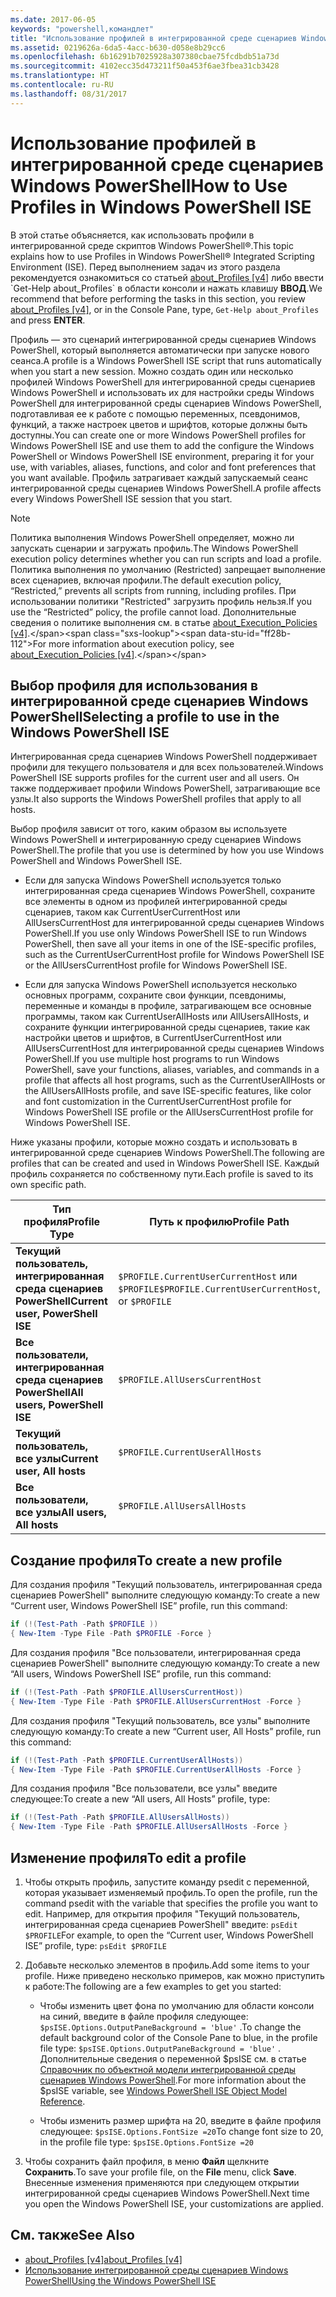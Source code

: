 ```yaml
---
ms.date: 2017-06-05
keywords: "powershell,командлет"
title: "Использование профилей в интегрированной среде сценариев Windows PowerShell"
ms.assetid: 0219626a-6da5-4acc-b630-d058e8b29cc6
ms.openlocfilehash: 6b16291b7025928a307380cbae75fcdbdb51a73d
ms.sourcegitcommit: 4102ecc35d473211f50a453f6ae3fbea31cb3428
ms.translationtype: HT
ms.contentlocale: ru-RU
ms.lasthandoff: 08/31/2017
---
```

# <a name="how-to-use-profiles-in-windows-powershell-ise"></a><span data-ttu-id="ff28b-103">Использование профилей в интегрированной среде сценариев Windows PowerShell</span><span class="sxs-lookup"><span data-stu-id="ff28b-103">How to Use Profiles in Windows PowerShell ISE</span></span>
<span data-ttu-id="ff28b-104">В этой статье объясняется, как использовать профили в интегрированной среде скриптов Windows PowerShell®.</span><span class="sxs-lookup"><span data-stu-id="ff28b-104">This topic explains how to use Profiles in Windows PowerShell® Integrated Scripting Environment (ISE).</span></span> <span data-ttu-id="ff28b-105">Перед выполнением задач из этого раздела рекомендуется ознакомиться со статьей [about_Profiles [v4]](https://technet.microsoft.com/library/e1d9e30a-70cc-4f36-949f-fc7cd96b4054(v=wps.630)) либо ввести `Get-Help about_Profiles` в области консоли и нажать клавишу **ВВОД**.</span><span class="sxs-lookup"><span data-stu-id="ff28b-105">We recommend that before performing the tasks in this section, you review [about_Profiles [v4]](https://technet.microsoft.com/library/e1d9e30a-70cc-4f36-949f-fc7cd96b4054(v=wps.630)), or in the Console Pane, type, `Get-Help about_Profiles` and press **ENTER**.</span></span>

<span data-ttu-id="ff28b-106">Профиль — это сценарий интегрированной среды сценариев Windows PowerShell, который выполняется автоматически при запуске нового сеанса.</span><span class="sxs-lookup"><span data-stu-id="ff28b-106">A profile is a Windows PowerShell ISE script that runs automatically when you start a new session.</span></span>  <span data-ttu-id="ff28b-107">Можно создать один или несколько профилей Windows PowerShell для интегрированной среды сценариев Windows PowerShell и использовать их для настройки среды Windows PowerShell для интегрированной среды сценариев Windows PowerShell, подготавливая ее к работе с помощью переменных, псевдонимов, функций, а также настроек цветов и шрифтов, которые должны быть доступны.</span><span class="sxs-lookup"><span data-stu-id="ff28b-107">You can create one or more Windows PowerShell profiles for Windows PowerShell ISE and use them to add the configure the Windows PowerShell or Windows PowerShell ISE environment, preparing it for your use, with variables, aliases, functions, and color and font preferences that you want available.</span></span> <span data-ttu-id="ff28b-108">Профиль затрагивает каждый запускаемый сеанс интегрированной среды сценариев Windows PowerShell.</span><span class="sxs-lookup"><span data-stu-id="ff28b-108">A profile affects every Windows PowerShell ISE session that you start.</span></span>

> [!NOTE]
> <span data-ttu-id="ff28b-109">Политика выполнения Windows PowerShell определяет, можно ли запускать сценарии и загружать профиль.</span><span class="sxs-lookup"><span data-stu-id="ff28b-109">The Windows PowerShell execution policy determines whether you can run scripts and load a profile.</span></span> <span data-ttu-id="ff28b-110">Политика выполнения по умолчанию (Restricted) запрещает выполнение всех сценариев, включая профили.</span><span class="sxs-lookup"><span data-stu-id="ff28b-110">The default execution policy, “Restricted,” prevents all scripts from running, including profiles.</span></span> <span data-ttu-id="ff28b-111">При использовании политики "Restricted" загрузить профиль нельзя.</span><span class="sxs-lookup"><span data-stu-id="ff28b-111">If you use the “Restricted” policy, the profile cannot load.</span></span> <span data-ttu-id="ff28b-112">Дополнительные сведения о политике выполнения см. в статье [about_Execution_Policies [v4]](https://technet.microsoft.com/library/347708dc-1515-4d74-978b-8334603472e6(v=wps.630)).</span><span class="sxs-lookup"><span data-stu-id="ff28b-112">For more information about execution policy, see [about_Execution_Policies [v4]](https://technet.microsoft.com/library/347708dc-1515-4d74-978b-8334603472e6(v=wps.630)).</span></span>

## <a name="selecting-a-profile-to-use-in-the-windows-powershell-ise"></a><span data-ttu-id="ff28b-113">Выбор профиля для использования в интегрированной среде сценариев Windows PowerShell</span><span class="sxs-lookup"><span data-stu-id="ff28b-113">Selecting a profile to use in the Windows PowerShell ISE</span></span>
<span data-ttu-id="ff28b-114">Интегрированная среда сценариев Windows PowerShell поддерживает профили для текущего пользователя и для всех пользователей.</span><span class="sxs-lookup"><span data-stu-id="ff28b-114">Windows PowerShell ISE supports profiles for the current user and all users.</span></span> <span data-ttu-id="ff28b-115">Он также поддерживает профили Windows PowerShell, затрагивающие все узлы.</span><span class="sxs-lookup"><span data-stu-id="ff28b-115">It also supports the Windows PowerShell profiles that apply to all hosts.</span></span>

<span data-ttu-id="ff28b-116">Выбор профиля зависит от того, каким образом вы используете Windows PowerShell и интегрированную среду сценариев Windows PowerShell.</span><span class="sxs-lookup"><span data-stu-id="ff28b-116">The profile that you use is determined by how you use Windows PowerShell and Windows PowerShell ISE.</span></span>

-   <span data-ttu-id="ff28b-117">Если для запуска Windows PowerShell используется только интегрированная среда сценариев Windows PowerShell, сохраните все элементы в одном из профилей интегрированной среды сценариев, таком как CurrentUserCurrentHost или AllUsersCurrentHost для интегрированной среды сценариев Windows PowerShell.</span><span class="sxs-lookup"><span data-stu-id="ff28b-117">If you use only Windows PowerShell ISE to run Windows PowerShell, then save all your items in one of the ISE-specific profiles, such as the CurrentUserCurrentHost profile for Windows PowerShell ISE or the AllUsersCurrentHost profile for Windows PowerShell ISE.</span></span>

-   <span data-ttu-id="ff28b-118">Если для запуска Windows PowerShell используется несколько основных программ, сохраните свои функции, псевдонимы, переменные и команды в профиле, затрагивающем все основные программы, таком как CurrentUserAllHosts или AllUsersAllHosts, и сохраните функции интегрированной среды сценариев, такие как настройки цветов и шрифтов, в CurrentUserCurrentHost или AllUsersCurrentHost для интегрированной среды сценариев Windows PowerShell.</span><span class="sxs-lookup"><span data-stu-id="ff28b-118">If you use multiple host programs to run Windows PowerShell, save your functions, aliases, variables, and commands in a profile that affects all host programs, such as the CurrentUserAllHosts or the AllUsersAllHosts profile, and save ISE-specific features, like color and font customization in the CurrentUserCurrentHost profile for Windows PowerShell ISE profile or the AllUsersCurrentHost profile for Windows PowerShell ISE.</span></span>

<span data-ttu-id="ff28b-119">Ниже указаны профили, которые можно создать и использовать в интегрированной среде сценариев Windows PowerShell.</span><span class="sxs-lookup"><span data-stu-id="ff28b-119">The following are profiles that can be created and used in Windows PowerShell ISE.</span></span> <span data-ttu-id="ff28b-120">Каждый профиль сохраняется по собственному пути.</span><span class="sxs-lookup"><span data-stu-id="ff28b-120">Each profile is saved to its own specific path.</span></span>

| <span data-ttu-id="ff28b-121">Тип профиля</span><span class="sxs-lookup"><span data-stu-id="ff28b-121">Profile Type</span></span> | <span data-ttu-id="ff28b-122">Путь к профилю</span><span class="sxs-lookup"><span data-stu-id="ff28b-122">Profile Path</span></span> |
| --- | --- |
| <span data-ttu-id="ff28b-123">**Текущий пользователь, интегрированная среда сценариев PowerShell**</span><span class="sxs-lookup"><span data-stu-id="ff28b-123">**Current user, PowerShell ISE**</span></span>| <span data-ttu-id="ff28b-124">`$PROFILE.CurrentUserCurrentHost` или `$PROFILE`</span><span class="sxs-lookup"><span data-stu-id="ff28b-124">`$PROFILE.CurrentUserCurrentHost`, or `$PROFILE`</span></span> |
| <span data-ttu-id="ff28b-125">**Все пользователи, интегрированная среда сценариев PowerShell**</span><span class="sxs-lookup"><span data-stu-id="ff28b-125">**All users, PowerShell ISE**</span></span>| `$PROFILE.AllUsersCurrentHost` |
| <span data-ttu-id="ff28b-126">**Текущий пользователь, все узлы**</span><span class="sxs-lookup"><span data-stu-id="ff28b-126">**Current user, All hosts**</span></span>| `$PROFILE.CurrentUserAllHosts` |
| <span data-ttu-id="ff28b-127">**Все пользователи, все узлы**</span><span class="sxs-lookup"><span data-stu-id="ff28b-127">**All users, All hosts**</span></span> | `$PROFILE.AllUsersAllHosts` |

## <a name="to-create-a-new-profile"></a><span data-ttu-id="ff28b-128">Создание профиля</span><span class="sxs-lookup"><span data-stu-id="ff28b-128">To create a new profile</span></span>
<span data-ttu-id="ff28b-129">Для создания профиля "Текущий пользователь, интегрированная среда сценариев PowerShell" выполните следующую команду:</span><span class="sxs-lookup"><span data-stu-id="ff28b-129">To create a new “Current user, Windows PowerShell ISE” profile, run this command:</span></span>

```powershell
if (!(Test-Path -Path $PROFILE )) 
{ New-Item -Type File -Path $PROFILE -Force }
```

<span data-ttu-id="ff28b-130">Для создания профиля "Все пользователи, интегрированная среда сценариев PowerShell" выполните следующую команду:</span><span class="sxs-lookup"><span data-stu-id="ff28b-130">To create a new “All users, Windows PowerShell ISE” profile, run this command:</span></span>

```powershell
if (!(Test-Path -Path $PROFILE.AllUsersCurrentHost)) 
{ New-Item -Type File -Path $PROFILE.AllUsersCurrentHost -Force }
```

<span data-ttu-id="ff28b-131">Для создания профиля "Текущий пользователь, все узлы" выполните следующую команду:</span><span class="sxs-lookup"><span data-stu-id="ff28b-131">To create a new “Current user, All Hosts” profile, run this command:</span></span>

```powershell
if (!(Test-Path -Path $PROFILE.CurrentUserAllHosts)) 
{ New-Item -Type File -Path $PROFILE.CurrentUserAllHosts -Force }
```

<span data-ttu-id="ff28b-132">Для создания профиля "Все пользователи, все узлы" введите следующее:</span><span class="sxs-lookup"><span data-stu-id="ff28b-132">To create a new “All users, All Hosts” profile, type:</span></span>

```powershell
if (!(Test-Path -Path $PROFILE.AllUsersAllHosts)) 
{ New-Item -Type File -Path $PROFILE.AllUsersAllHosts -Force }
```

## <a name="to-edit-a-profile"></a><span data-ttu-id="ff28b-133">Изменение профиля</span><span class="sxs-lookup"><span data-stu-id="ff28b-133">To edit a profile</span></span>

1.  <span data-ttu-id="ff28b-134">Чтобы открыть профиль, запустите команду psedit с переменной, которая указывает изменяемый профиль.</span><span class="sxs-lookup"><span data-stu-id="ff28b-134">To open the profile, run the command psedit with the variable that specifies the profile you want to edit.</span></span> <span data-ttu-id="ff28b-135">Например, для открытия профиля "Текущий пользователь, интегрированная среда сценариев PowerShell" введите: `psEdit $PROFILE`</span><span class="sxs-lookup"><span data-stu-id="ff28b-135">For example, to open the “Current user, Windows PowerShell ISE” profile, type: `psEdit $PROFILE`</span></span>

2.  <span data-ttu-id="ff28b-136">Добавьте несколько элементов в профиль.</span><span class="sxs-lookup"><span data-stu-id="ff28b-136">Add some items to your profile.</span></span> <span data-ttu-id="ff28b-137">Ниже приведено несколько примеров, как можно приступить к работе:</span><span class="sxs-lookup"><span data-stu-id="ff28b-137">The following are a few examples to get you started:</span></span>

    -   <span data-ttu-id="ff28b-138">Чтобы изменить цвет фона по умолчанию для области консоли на синий, введите в файле профиля следующее: `$psISE.Options.OutputPaneBackground = 'blue'` .</span><span class="sxs-lookup"><span data-stu-id="ff28b-138">To change the default background color of the Console Pane to blue, in the profile file type: `$psISE.Options.OutputPaneBackground = 'blue'` .</span></span> <span data-ttu-id="ff28b-139">Дополнительные сведения о переменной $psISE см. в статье [Справочник по объектной модели интегрированной среды сценариев Windows PowerShell]().</span><span class="sxs-lookup"><span data-stu-id="ff28b-139">For more information about the $psISE variable, see [Windows PowerShell ISE Object Model Reference]().</span></span>

    -   <span data-ttu-id="ff28b-140">Чтобы изменить размер шрифта на 20, введите в файле профиля следующее: `$psISE.Options.FontSize =20`</span><span class="sxs-lookup"><span data-stu-id="ff28b-140">To change font size to 20, in the profile file type: `$psISE.Options.FontSize =20`</span></span>

3.  <span data-ttu-id="ff28b-141">Чтобы сохранить файл профиля, в меню **Файл** щелкните **Сохранить**.</span><span class="sxs-lookup"><span data-stu-id="ff28b-141">To save your profile file, on the **File** menu, click **Save**.</span></span> <span data-ttu-id="ff28b-142">Внесенные изменения применяются при следующем открытии интегрированной среды сценариев Windows PowerShell.</span><span class="sxs-lookup"><span data-stu-id="ff28b-142">Next time you open the Windows PowerShell ISE, your customizations are applied.</span></span>

## <a name="see-also"></a><span data-ttu-id="ff28b-143">См. также</span><span class="sxs-lookup"><span data-stu-id="ff28b-143">See Also</span></span>
- [<span data-ttu-id="ff28b-144">about_Profiles [v4]</span><span class="sxs-lookup"><span data-stu-id="ff28b-144">about_Profiles [v4]</span></span>](https://technet.microsoft.com/library/e1d9e30a-70cc-4f36-949f-fc7cd96b4054(v=wps.630))
- [<span data-ttu-id="ff28b-145">Использование интегрированной среды сценариев Windows PowerShell</span><span class="sxs-lookup"><span data-stu-id="ff28b-145">Using the Windows PowerShell ISE</span></span>](Using-the-Windows-PowerShell-ISE.md)


